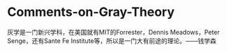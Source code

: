 # Comments-on-Gray-Theory
灰学是一门新兴学科，在美国就有MIT的Forrester，Dennis Meadows，Peter Senge，还有Sante Fe Institute等，所以是一门大有前途的理论。——钱学森
